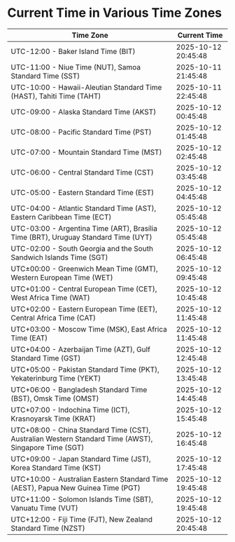 # Current Time in Various Time Zones

| Time Zone | Current Time |
|-----------|--------------|
| UTC-12:00 - Baker Island Time (BIT) | 2025-10-12 20:45:48 |
| UTC-11:00 - Niue Time (NUT), Samoa Standard Time (SST) | 2025-10-11 21:45:48 |
| UTC-10:00 - Hawaii-Aleutian Standard Time (HAST), Tahiti Time (TAHT) | 2025-10-11 22:45:48 |
| UTC-09:00 - Alaska Standard Time (AKST) | 2025-10-12 00:45:48 |
| UTC-08:00 - Pacific Standard Time (PST) | 2025-10-12 01:45:48 |
| UTC-07:00 - Mountain Standard Time (MST) | 2025-10-12 02:45:48 |
| UTC-06:00 - Central Standard Time (CST) | 2025-10-12 03:45:48 |
| UTC-05:00 - Eastern Standard Time (EST) | 2025-10-12 04:45:48 |
| UTC-04:00 - Atlantic Standard Time (AST), Eastern Caribbean Time (ECT) | 2025-10-12 05:45:48 |
| UTC-03:00 - Argentina Time (ART), Brasília Time (BRT), Uruguay Standard Time (UYT) | 2025-10-12 05:45:48 |
| UTC-02:00 - South Georgia and the South Sandwich Islands Time (SGT) | 2025-10-12 06:45:48 |
| UTC±00:00 - Greenwich Mean Time (GMT), Western European Time (WET) | 2025-10-12 09:45:48 |
| UTC+01:00 - Central European Time (CET), West Africa Time (WAT) | 2025-10-12 10:45:48 |
| UTC+02:00 - Eastern European Time (EET), Central Africa Time (CAT) | 2025-10-12 11:45:48 |
| UTC+03:00 - Moscow Time (MSK), East Africa Time (EAT) | 2025-10-12 11:45:48 |
| UTC+04:00 - Azerbaijan Time (AZT), Gulf Standard Time (GST) | 2025-10-12 12:45:48 |
| UTC+05:00 - Pakistan Standard Time (PKT), Yekaterinburg Time (YEKT) | 2025-10-12 13:45:48 |
| UTC+06:00 - Bangladesh Standard Time (BST), Omsk Time (OMST) | 2025-10-12 14:45:48 |
| UTC+07:00 - Indochina Time (ICT), Krasnoyarsk Time (KRAT) | 2025-10-12 15:45:48 |
| UTC+08:00 - China Standard Time (CST), Australian Western Standard Time (AWST), Singapore Time (SGT) | 2025-10-12 16:45:48 |
| UTC+09:00 - Japan Standard Time (JST), Korea Standard Time (KST) | 2025-10-12 17:45:48 |
| UTC+10:00 - Australian Eastern Standard Time (AEST), Papua New Guinea Time (PGT) | 2025-10-12 19:45:48 |
| UTC+11:00 - Solomon Islands Time (SBT), Vanuatu Time (VUT) | 2025-10-12 19:45:48 |
| UTC+12:00 - Fiji Time (FJT), New Zealand Standard Time (NZST) | 2025-10-12 20:45:48 |
